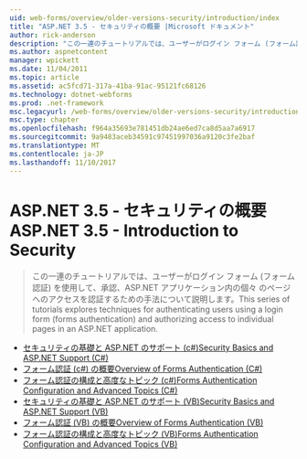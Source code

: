 ```yaml
---
uid: web-forms/overview/older-versions-security/introduction/index
title: "ASP.NET 3.5 - セキュリティの概要 |Microsoft ドキュメント"
author: rick-anderson
description: "この一連のチュートリアルでは、ユーザーがログイン フォーム (フォーム認証) を使用して承認の個々 のページへのアクセスを認証するための手法について説明しています."
ms.author: aspnetcontent
manager: wpickett
ms.date: 11/04/2011
ms.topic: article
ms.assetid: ac5fcd71-317a-41ba-91ac-95121fc68126
ms.technology: dotnet-webforms
ms.prod: .net-framework
msc.legacyurl: /web-forms/overview/older-versions-security/introduction
msc.type: chapter
ms.openlocfilehash: f964a35693e781451db24ae6ed7ca8d5aa7a6917
ms.sourcegitcommit: 9a9483aceb34591c97451997036a9120c3fe2baf
ms.translationtype: MT
ms.contentlocale: ja-JP
ms.lasthandoff: 11/10/2017
---
```

<a name="aspnet-35---introduction-to-security"></a><span data-ttu-id="9dbdf-103">ASP.NET 3.5 - セキュリティの概要</span><span class="sxs-lookup"><span data-stu-id="9dbdf-103">ASP.NET 3.5 - Introduction to Security</span></span>
====================
> <span data-ttu-id="9dbdf-104">この一連のチュートリアルでは、ユーザーがログイン フォーム (フォーム認証) を使用して、承認、ASP.NET アプリケーション内の個々 のページへのアクセスを認証するための手法について説明します。</span><span class="sxs-lookup"><span data-stu-id="9dbdf-104">This series of tutorials explores techniques for authenticating users using a login form (forms authentication) and authorizing access to individual pages in an ASP.NET application.</span></span>


- [<span data-ttu-id="9dbdf-105">セキュリティの基礎と ASP.NET のサポート (c#)</span><span class="sxs-lookup"><span data-stu-id="9dbdf-105">Security Basics and ASP.NET Support (C#)</span></span>](security-basics-and-asp-net-support-cs.md)
- [<span data-ttu-id="9dbdf-106">フォーム認証 (c#) の概要</span><span class="sxs-lookup"><span data-stu-id="9dbdf-106">Overview of Forms Authentication (C#)</span></span>](an-overview-of-forms-authentication-cs.md)
- [<span data-ttu-id="9dbdf-107">フォーム認証の構成と高度なトピック (c#)</span><span class="sxs-lookup"><span data-stu-id="9dbdf-107">Forms Authentication Configuration and Advanced Topics (C#)</span></span>](forms-authentication-configuration-and-advanced-topics-cs.md)
- [<span data-ttu-id="9dbdf-108">セキュリティの基礎と ASP.NET のサポート (VB)</span><span class="sxs-lookup"><span data-stu-id="9dbdf-108">Security Basics and ASP.NET Support (VB)</span></span>](security-basics-and-asp-net-support-vb.md)
- [<span data-ttu-id="9dbdf-109">フォーム認証 (VB) の概要</span><span class="sxs-lookup"><span data-stu-id="9dbdf-109">Overview of Forms Authentication (VB)</span></span>](an-overview-of-forms-authentication-vb.md)
- [<span data-ttu-id="9dbdf-110">フォーム認証の構成と高度なトピック (VB)</span><span class="sxs-lookup"><span data-stu-id="9dbdf-110">Forms Authentication Configuration and Advanced Topics (VB)</span></span>](forms-authentication-configuration-and-advanced-topics-vb.md)
